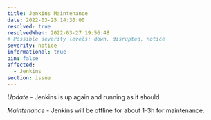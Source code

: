 ```yaml
---
title: Jenkins Maintenance
date: 2022-03-25 14:30:00
resolved: true
resolvedWhen: 2022-03-27 19:56:48
# Possible severity levels: down, disrupted, notice
severity: notice
informational: true
pin: false
affected:
  - Jenkins 
section: issue
---
```


*Update* - Jenkins is up again and running as it should

*Maintenance* - Jenkins will be offline for about 1-3h for maintenance.
